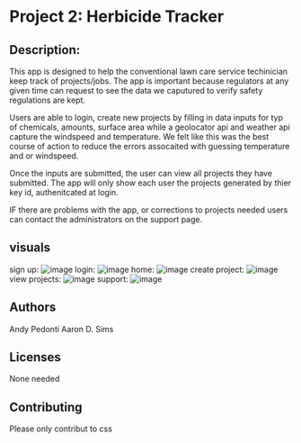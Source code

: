 # Project 2: Herbicide Tracker

## Description:

This app is designed to help the conventional lawn care service techinician keep track of projects/jobs. The app is important because regulators at any given time can request to see the data we caputured to verify safety regulations are kept.

Users are able to login, create new projects by filling in data inputs for typ of chemicals, amounts, surface area while a geolocator api and weather api capture the windspeed and temperature. We felt like this was the best course of action to reduce the errors assocaited with guessing temperature and or windspeed.

Once the inputs are submitted, the user can view all projects they have submitted. The app will only show each user the projects generated by thier key id, authenitcated at login.

IF there are problems with the app, or corrections to projects needed users can contact the administrators on the support page.

## visuals

sign up: ![image](https://user-images.githubusercontent.com/64560630/93787368-669c3680-fbfe-11ea-809d-f4043be48349.png)
login: ![image](https://user-images.githubusercontent.com/64560630/93787600-951a1180-fbfe-11ea-9bdd-ee15d65a0442.png)
home: ![image](https://user-images.githubusercontent.com/64560630/93788634-f0e49a80-fbfe-11ea-97a0-031615f23c95.png)
create project: ![image](https://user-images.githubusercontent.com/64560630/93788750-06f25b00-fbff-11ea-8abb-cb7620bf62c1.png)
view projects: ![image](https://user-images.githubusercontent.com/64560630/93788874-27221a00-fbff-11ea-842b-37126ff260f1.png)
support: ![image](https://user-images.githubusercontent.com/64560630/93788972-45881580-fbff-11ea-8983-2521be341c67.png)

## Authors

Andy Pedonti
Aaron D. Sims

## Licenses

None needed

## Contributing

Please only contribut to css
